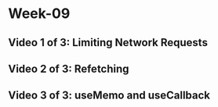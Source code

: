 # Week-09

## Video 1 of 3: Limiting Network Requests

## Video 2 of 3: Refetching

## Video 3 of 3: useMemo and useCallback
